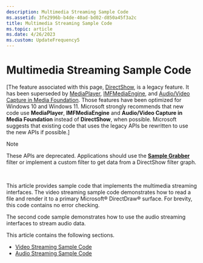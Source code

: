 ```yaml
---
description: Multimedia Streaming Sample Code
ms.assetid: 3fe2996b-b4de-40ad-bd02-d850a45f3a2c
title: Multimedia Streaming Sample Code
ms.topic: article
ms.date: 4/26/2023
ms.custom: UpdateFrequency5
---
```


# Multimedia Streaming Sample Code

\[The feature associated with this page, [DirectShow](/windows/win32/directshow/directshow), is a legacy feature. It has been superseded by [MediaPlayer](/uwp/api/Windows.Media.Playback.MediaPlayer), [IMFMediaEngine](/windows/win32/api/mfmediaengine/nn-mfmediaengine-imfmediaengine), and [Audio/Video Capture in Media Foundation](windows/win32/medfound/audio-video-capture-in-media-foundation). Those features have been optimized for Windows 10 and Windows 11. Microsoft strongly recommends that new code use **MediaPlayer**, **IMFMediaEngine** and **Audio/Video Capture in Media Foundation** instead of **DirectShow**, when possible. Microsoft suggests that existing code that uses the legacy APIs be rewritten to use the new APIs if possible.\]

> [!Note]  
> These APIs are deprecated. Applications should use the [**Sample Grabber**](sample-grabber-filter.md) filter or implement a custom filter to get data from a DirectShow filter graph.

 

This article provides sample code that implements the multimedia streaming interfaces. The video streaming sample code demonstrates how to read a file and render it to a primary Microsoft® DirectDraw® surface. For brevity, this code contains no error checking.

The second code sample demonstrates how to use the audio streaming interfaces to stream audio data.

This article contains the following sections.

-   [Video Streaming Sample Code](video-streaming-sample-code.md)
-   [Audio Streaming Sample Code](audio-streaming-sample-code.md)

 

 



